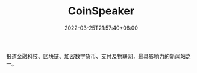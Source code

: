 ﻿---
weight: 
title: "CoinSpeaker"
description: "报道金融科技、区块链、加密数字货币、支付及物联网，最具影响力的新闻站之一"
date: 2022-03-25T21:57:40+08:00
lastmod: 2022-03-25T16:45:40+08:00
draft: false
authors: ["Metabd"]
featuredImage: "coinspeaker.jpg"
link: ""
tags: ["元宇宙资讯","CoinSpeaker"]
categories: ["navigation"]
navigation: ["元宇宙资讯"]
lightgallery: true
toc: true
pinned: false
recommend: false
recommend1: false
---
报道金融科技、区块链、加密数字货币、支付及物联网，最具影响力的新闻站之一。
